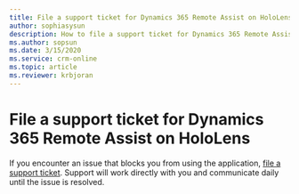 ```yaml
---
title: File a support ticket for Dynamics 365 Remote Assist on HoloLens
author: sophiasysun
description: How to file a support ticket for Dynamics 365 Remote Assist on HoloLens
ms.author: sopsun
ms.date: 3/15/2020
ms.service: crm-online
ms.topic: article
ms.reviewer: krbjoran
---
```


# File a support ticket for Dynamics 365 Remote Assist on HoloLens

If you encounter an issue that blocks you from using the application, [file a support ticket]( https://support.microsoft.com/hololens). Support will work directly with you and communicate daily until the issue is resolved.  
